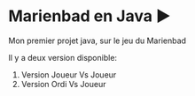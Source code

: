 # Marienbad en Java ▶️
Mon premier projet java, sur le jeu du Marienbad

Il y a deux version disponible:
1. Version Joueur Vs Joueur
2. Version Ordi Vs Joueur
